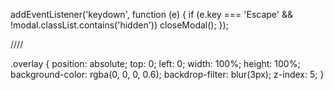 addEventListener('keydown', function (e) {
if (e.key === 'Escape' && !modal.classList.contains('hidden')) closeModal();
});

////

.overlay {
position: absolute;
top: 0;
left: 0;
width: 100%;
height: 100%;
background-color: rgba(0, 0, 0, 0.6);
backdrop-filter: blur(3px);
z-index: 5;
}
